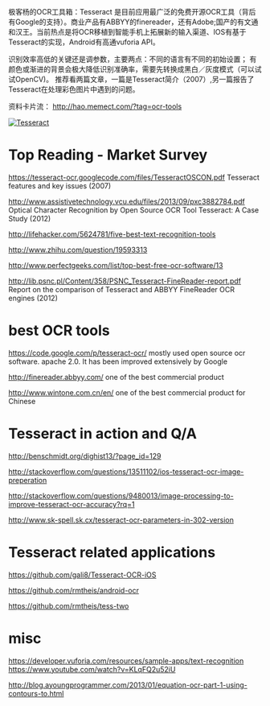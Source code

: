 极客杨的OCR工具箱：Tesseract 是目前应用最广泛的免费开源OCR工具（背后有Google的支持）。商业产品有ABBYY的finereader，还有Adobe;国产的有文通和汉王。当前热点是将OCR移植到智能手机上拓展新的输入渠道、IOS有基于Tesseract的实现，Android有高通vuforia API。

识别效率高低的关键还是调参数，主要两点：不同的语言有不同的初始设置； 有颜色或渐进的背景会极大降低识别准确率，需要先转换成黑白／灰度模式（可以试试OpenCV)。 推荐看两篇文章，一篇是Tesseract简介（2007）,另一篇报告了Tesseract在处理彩色图片中遇到的问题。

资料卡片流： http://hao.memect.com/?tag=ocr-tools


[![Tesseract](http://img.memect.com/05jtNcF8k5Kgc3Euvqf5rfZCinM=/400x0/t/1b014ddddc07c435ce3775f3ba85199e706d69456870b9fcb24b5d8ce8c684da)](http://hao.memect.com/?tag=ocr-tools)

# Top Reading - Market Survey
https://tesseract-ocr.googlecode.com/files/TesseractOSCON.pdf  Tesseract features and key issues (2007)

http://www.assistivetechnology.vcu.edu/files/2013/09/pxc3882784.pdf Optical Character Recognition by Open Source OCR 
Tool Tesseract: A Case Study (2012)

http://lifehacker.com/5624781/five-best-text-recognition-tools 

http://www.zhihu.com/question/19593313  

http://www.perfectgeeks.com/list/top-best-free-ocr-software/13

http://lib.psnc.pl/Content/358/PSNC_Tesseract-FineReader-report.pdf  Report on the comparison of Tesseract and 
ABBYY FineReader OCR engines (2012)


# best OCR tools
https://code.google.com/p/tesseract-ocr/  mostly used open source ocr software. apache 2.0. It has been improved extensively by Google

http://finereader.abbyy.com/   one of the best commercial product

http://www.wintone.com.cn/en/  one of the best commercial product for Chinese

# Tesseract in action and Q/A
http://benschmidt.org/dighist13/?page_id=129

http://stackoverflow.com/questions/13511102/ios-tesseract-ocr-image-preperation

http://stackoverflow.com/questions/9480013/image-processing-to-improve-tesseract-ocr-accuracy?rq=1

http://www.sk-spell.sk.cx/tesseract-ocr-parameters-in-302-version



# Tesseract related applications
https://github.com/gali8/Tesseract-OCR-iOS

https://github.com/rmtheis/android-ocr

https://github.com/rmtheis/tess-two


# misc

https://developer.vuforia.com/resources/sample-apps/text-recognition
https://www.youtube.com/watch?v=KLqFQ2u52iU

http://blog.ayoungprogrammer.com/2013/01/equation-ocr-part-1-using-contours-to.html
